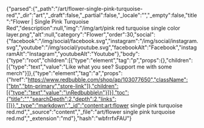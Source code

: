 {"parsed":{"_path":"/art/flower-single-pink-turquoise-red","_dir":"art","_draft":false,"_partial":false,"_locale":"","_empty":false,"title":"Flower | Single Pink Turquoise Red","description":null,"img":"/img/art/pink red turquoise single color layer.png","alt":null,"category":"Flower","order":30,"social":{"facebook":"/img/social/facebook.svg","instagram":"/img/social/instagram.svg","youtube":"/img/social/youtube.svg","facebookAlt":"Facebook","instagramAlt":"Instagram","youtubeAlt":"Youtube"},"body":{"type":"root","children":[{"type":"element","tag":"p","props":{},"children":[{"type":"text","value":"Like what you see? Support me with some merch"}]},{"type":"element","tag":"a","props":{"href":"https://www.redbubble.com/shop/ap/103077650","className":["btn","btn-primary","store-link"]},"children":[{"type":"text","value":"\nRedbubble\n"}]}],"toc":{"title":"","searchDepth":2,"depth":2,"links":[]}},"_type":"markdown","_id":"content:art:flower single pink turquoise red.md","_source":"content","_file":"art/flower single pink turquoise red.md","_extension":"md"},"hash":"wbfrrfxFAU"}